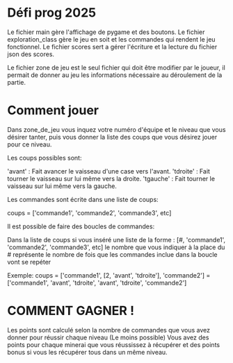# Défi prog 2025

Le fichier main gère l'affichage de pygame et des boutons.
Le fichier exploration_class gère le jeu en soit et les commandes qui rendent le jeu fonctionnel.
Le fichier scores sert a gérer l'écriture et la lecture du fichier json des scores.

Le fichier zone de jeu est le seul fichier qui doit être modifier par le joueur, il permait de donner au jeu les informations nécessaire au déroulement de la partie.

# Comment jouer

Dans zone_de_jeu vous inquez votre numéro d'équipe et le niveau que vous désirer tanter, puis vous donner la liste des coups que vous désirez jouer pour ce niveau.

Les coups possibles sont:

'avant' : Fait avancer le vaisseau d'une case vers l'avant.
'tdroite' : Fait tourner le vaisseau sur lui même vers la droite.
'tgauche' : Fait tourner le vaisseau sur lui même vers la gauche.



Les commandes sont écrite dans une liste de coups:

coups = ['commande1', 'commande2', 'commande3', etc]



Il est possible de faire des boucles de commandes:

Dans la liste de coups si vous inséré une liste de la forme : [#, 'commande1', 'commande2', 'commande3', etc] 
le nombre que vous indiquer à la place du # représente le nombre de fois que les commandes inclue dans la boucle vont se repéter 

Exemple:
coups = ['commande1', [2, 'avant', 'tdroite'], 'commande2'] = ['commande1', 'avant', 'tdroite', 'avant', 'tdroite', 'commande2'] 


#   COMMENT GAGNER !

Les points sont calculé selon la nombre de commandes que vous avez donner pour réussir chaque niveau (Le moins possible)
Vous avez des points pour chaque minerai que vous réussissez à récupérer et des points bonus si vous les récupérer tous dans un même niveau.
